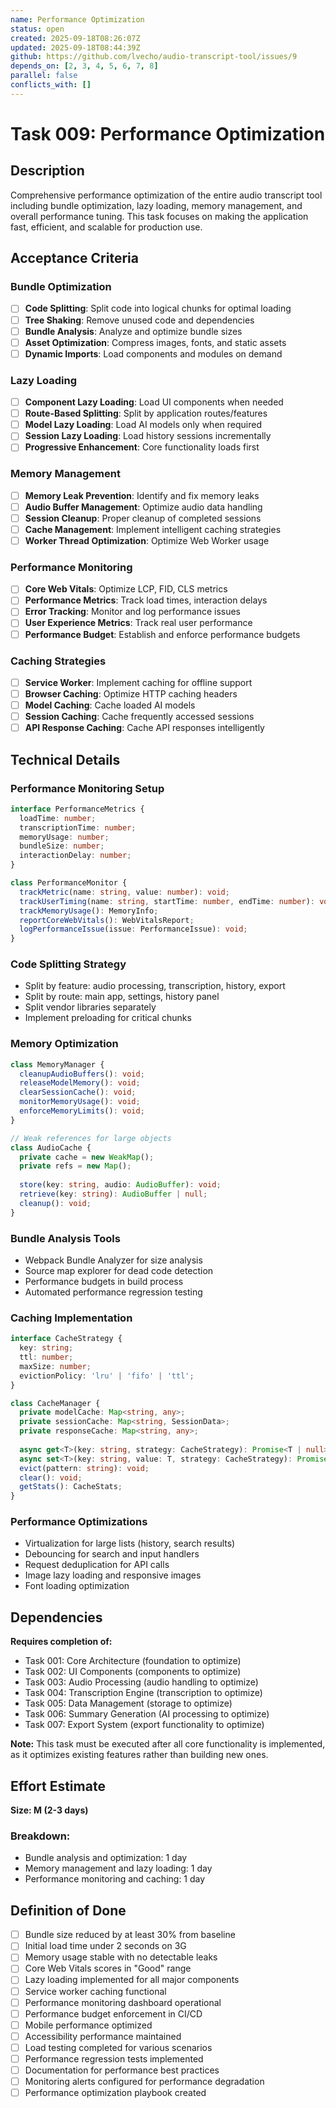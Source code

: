 ```yaml
---
name: Performance Optimization
status: open
created: 2025-09-18T08:26:07Z
updated: 2025-09-18T08:44:39Z
github: https://github.com/lvecho/audio-transcript-tool/issues/9
depends_on: [2, 3, 4, 5, 6, 7, 8]
parallel: false
conflicts_with: []
---
```


# Task 009: Performance Optimization

## Description

Comprehensive performance optimization of the entire audio transcript tool including bundle optimization, lazy loading, memory management, and overall performance tuning. This task focuses on making the application fast, efficient, and scalable for production use.

## Acceptance Criteria

### Bundle Optimization
- [ ] **Code Splitting**: Split code into logical chunks for optimal loading
- [ ] **Tree Shaking**: Remove unused code and dependencies
- [ ] **Bundle Analysis**: Analyze and optimize bundle sizes
- [ ] **Asset Optimization**: Compress images, fonts, and static assets
- [ ] **Dynamic Imports**: Load components and modules on demand

### Lazy Loading
- [ ] **Component Lazy Loading**: Load UI components when needed
- [ ] **Route-Based Splitting**: Split by application routes/features
- [ ] **Model Lazy Loading**: Load AI models only when required
- [ ] **Session Lazy Loading**: Load history sessions incrementally
- [ ] **Progressive Enhancement**: Core functionality loads first

### Memory Management
- [ ] **Memory Leak Prevention**: Identify and fix memory leaks
- [ ] **Audio Buffer Management**: Optimize audio data handling
- [ ] **Session Cleanup**: Proper cleanup of completed sessions
- [ ] **Cache Management**: Implement intelligent caching strategies
- [ ] **Worker Thread Optimization**: Optimize Web Worker usage

### Performance Monitoring
- [ ] **Core Web Vitals**: Optimize LCP, FID, CLS metrics
- [ ] **Performance Metrics**: Track load times, interaction delays
- [ ] **Error Tracking**: Monitor and log performance issues
- [ ] **User Experience Metrics**: Track real user performance
- [ ] **Performance Budget**: Establish and enforce performance budgets

### Caching Strategies
- [ ] **Service Worker**: Implement caching for offline support
- [ ] **Browser Caching**: Optimize HTTP caching headers
- [ ] **Model Caching**: Cache loaded AI models
- [ ] **Session Caching**: Cache frequently accessed sessions
- [ ] **API Response Caching**: Cache API responses intelligently

## Technical Details

### Performance Monitoring Setup
```typescript
interface PerformanceMetrics {
  loadTime: number;
  transcriptionTime: number;
  memoryUsage: number;
  bundleSize: number;
  interactionDelay: number;
}

class PerformanceMonitor {
  trackMetric(name: string, value: number): void;
  trackUserTiming(name: string, startTime: number, endTime: number): void;
  trackMemoryUsage(): MemoryInfo;
  reportCoreWebVitals(): WebVitalsReport;
  logPerformanceIssue(issue: PerformanceIssue): void;
}
```

### Code Splitting Strategy
- Split by feature: audio processing, transcription, history, export
- Split by route: main app, settings, history panel
- Split vendor libraries separately
- Implement preloading for critical chunks

### Memory Optimization
```typescript
class MemoryManager {
  cleanupAudioBuffers(): void;
  releaseModelMemory(): void;
  clearSessionCache(): void;
  monitorMemoryUsage(): void;
  enforceMemoryLimits(): void;
}

// Weak references for large objects
class AudioCache {
  private cache = new WeakMap();
  private refs = new Map();
  
  store(key: string, audio: AudioBuffer): void;
  retrieve(key: string): AudioBuffer | null;
  cleanup(): void;
}
```

### Bundle Analysis Tools
- Webpack Bundle Analyzer for size analysis
- Source map explorer for dead code detection
- Performance budgets in build process
- Automated performance regression testing

### Caching Implementation
```typescript
interface CacheStrategy {
  key: string;
  ttl: number;
  maxSize: number;
  evictionPolicy: 'lru' | 'fifo' | 'ttl';
}

class CacheManager {
  private modelCache: Map<string, any>;
  private sessionCache: Map<string, SessionData>;
  private responseCache: Map<string, any>;
  
  async get<T>(key: string, strategy: CacheStrategy): Promise<T | null>;
  async set<T>(key: string, value: T, strategy: CacheStrategy): Promise<void>;
  evict(pattern: string): void;
  clear(): void;
  getStats(): CacheStats;
}
```

### Performance Optimizations
- Virtualization for large lists (history, search results)
- Debouncing for search and input handlers
- Request deduplication for API calls
- Image lazy loading and responsive images
- Font loading optimization

## Dependencies

**Requires completion of:**
- Task 001: Core Architecture (foundation to optimize)
- Task 002: UI Components (components to optimize)
- Task 003: Audio Processing (audio handling to optimize)
- Task 004: Transcription Engine (transcription to optimize)
- Task 005: Data Management (storage to optimize)
- Task 006: Summary Generation (AI processing to optimize)
- Task 007: Export System (export functionality to optimize)

**Note:** This task must be executed after all core functionality is implemented, as it optimizes existing features rather than building new ones.

## Effort Estimate

**Size: M (2-3 days)**

### Breakdown:
- Bundle analysis and optimization: 1 day
- Memory management and lazy loading: 1 day
- Performance monitoring and caching: 1 day

## Definition of Done

- [ ] Bundle size reduced by at least 30% from baseline
- [ ] Initial load time under 2 seconds on 3G
- [ ] Memory usage stable with no detectable leaks
- [ ] Core Web Vitals scores in "Good" range
- [ ] Lazy loading implemented for all major components
- [ ] Service worker caching functional
- [ ] Performance monitoring dashboard operational
- [ ] Performance budget enforcement in CI/CD
- [ ] Mobile performance optimized
- [ ] Accessibility performance maintained
- [ ] Load testing completed for various scenarios
- [ ] Performance regression tests implemented
- [ ] Documentation for performance best practices
- [ ] Monitoring alerts configured for performance degradation
- [ ] Performance optimization playbook created
